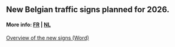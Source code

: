 ## New Belgian traffic signs planned for 2026.

#### More info: [FR](https://www.code-de-la-route.be/fr/code-de-la-voie-publique) | [NL](https://www.wegcode.be/nl/code-van-de-openbare-weg)

[Overview of the new signs (Word)](https://www.wegcode.be/media/file/b7dd4542edbd823ff222b16598e5812815b875cb.docx)
